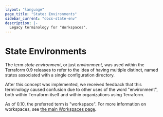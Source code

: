 ```yaml
---
layout: "language"
page_title: "State: Environments"
sidebar_current: "docs-state-env"
description: |-
  Legacy terminology for "Workspaces".
---
```


# State Environments

The term _state environment_, or just _environment_, was used within the
Terraform 0.9 releases to refer to the idea of having multiple distinct,
named states associated with a single configuration directory.

After this concept was implemented, we received feedback that this terminology
caused confusion due to other uses of the word "environment", both within
Terraform itself and within organizations using Terraform.

As of 0.10, the preferred term is "workspace". For more information on
workspaces, see [the main Workspaces page](/docs/language/state/workspaces.html).

